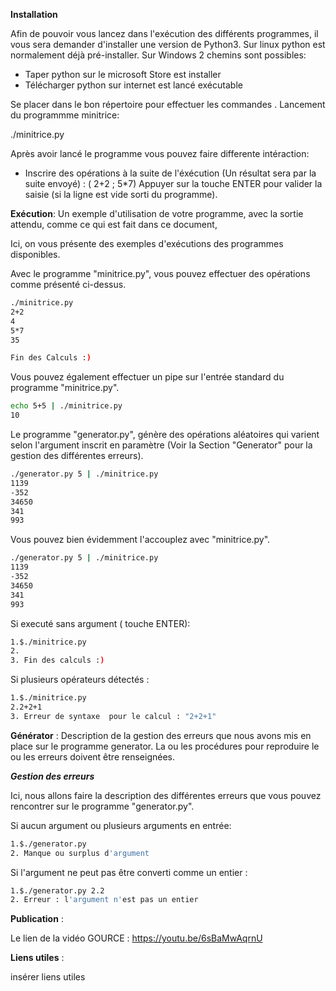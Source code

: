 
**Installation**

Afin de pouvoir vous lancez dans l'exécution des différents programmes, il vous sera demander d'installer une version de Python3.
Sur linux python est normalement déjà pré-installer.
Sur Windows 2 chemins sont possibles:
- Taper python sur le microsoft Store est installer
- Télécharger python sur internet est lancé exécutable


Se placer dans le bon répertoire pour effectuer les commandes .
Lancement du programmme minitrice:

./minitrice.py

Après avoir lancé le programme vous pouvez faire differente intéraction:
- Inscrire des opérations à la suite de l'éxécution (Un résultat sera par la suite envoyé) : ( 2+2 ; 5*7)
Appuyer sur la touche ENTER pour valider la saisie (si la ligne est vide sorti du programme).

**Exécution**: Un exemple d'utilisation de votre programme, avec la sortie attendu, comme ce qui est fait dans ce document,

Ici, on vous présente des exemples d'exécutions des programmes disponibles.

Avec le programme "minitrice.py", vous pouvez effectuer des opérations comme présenté ci-dessus.

````bash
./minitrice.py
2+2
4
5*7
35

Fin des Calculs :)
````

Vous pouvez également effectuer un pipe sur l'entrée standard du programme "minitrice.py".

````bash
echo 5+5 | ./minitrice.py
10
````

Le programme "generator.py", génère des opérations aléatoires qui varient selon l'argument inscrit en paramètre (Voir la Section "Generator" pour la gestion des différentes erreurs).

````bash
./generator.py 5 | ./minitrice.py
1139
-352
34650
341
993
````

Vous pouvez bien évidemment l'accouplez avec "minitrice.py".

````bash
./generator.py 5 | ./minitrice.py
1139
-352
34650
341
993
````

Si executé sans argument ( touche ENTER):

 ````bash
1.$./minitrice.py
2.
3. Fin des calculs :)
````

Si plusieurs opérateurs détectés :

 ````bash
1.$./minitrice.py
2.2+2+1
3. Erreur de syntaxe  pour le calcul : "2+2+1"
````

**Générator** : Description de la gestion des erreurs que nous avons mis en place sur le programme generator. La ou les procédures pour reproduire le ou les erreurs doivent être renseignées.

***Gestion des erreurs***

Ici, nous allons faire la description des différentes erreurs que vous pouvez rencontrer sur le programme "generator.py".

Si aucun argument ou plusieurs arguments en entrée:

````bash
1.$./generator.py
2. Manque ou surplus d'argument
````

 Si l'argument ne peut pas être converti comme un entier :
 ````bash
1.$./generator.py 2.2
2. Erreur : l'argument n'est pas un entier 
````

**Publication** : 

Le lien de la vidéo GOURCE : https://youtu.be/6sBaMwAqrnU

**Liens utiles** : 

insérer liens utiles 

